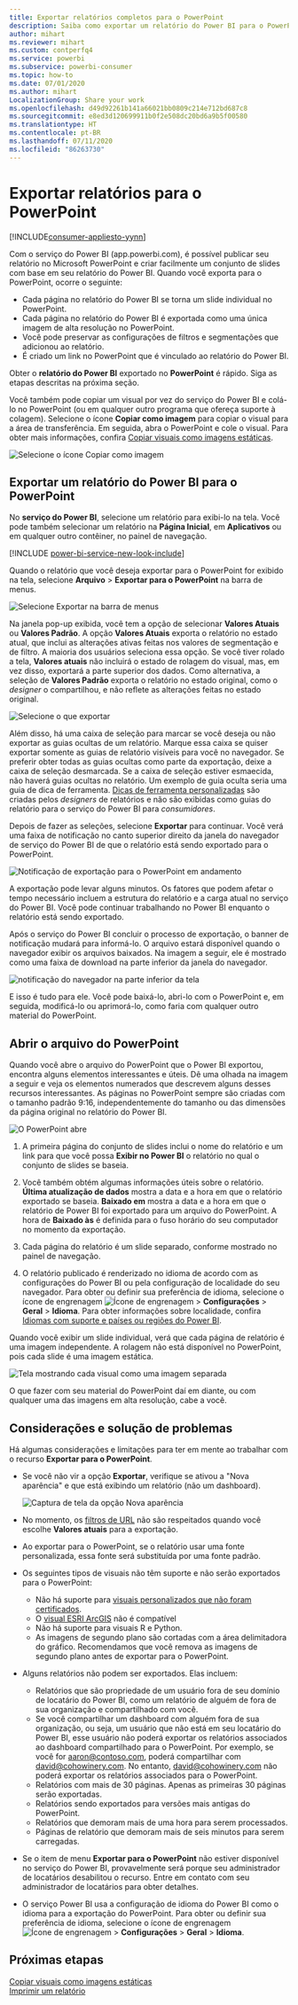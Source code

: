 ```yaml
---
title: Exportar relatórios completos para o PowerPoint
description: Saiba como exportar um relatório do Power BI para o PowerPoint.
author: mihart
ms.reviewer: mihart
ms.custom: contperfq4
ms.service: powerbi
ms.subservice: powerbi-consumer
ms.topic: how-to
ms.date: 07/01/2020
ms.author: mihart
LocalizationGroup: Share your work
ms.openlocfilehash: d49d92261b141a66021bb0809c214e712bd687c8
ms.sourcegitcommit: e8ed3d120699911b0f2e508dc20bd6a9b5f00580
ms.translationtype: HT
ms.contentlocale: pt-BR
ms.lasthandoff: 07/11/2020
ms.locfileid: "86263730"
---
```

# <a name="export-reports-to-powerpoint"></a>Exportar relatórios para o PowerPoint

[!INCLUDE[consumer-appliesto-yynn](../includes/consumer-appliesto-yynn.md)]


Com o serviço do Power BI (app.powerbi.com), é possível publicar seu relatório no Microsoft PowerPoint e criar facilmente um conjunto de slides com base em seu relatório do Power BI. Quando você exporta para o PowerPoint, ocorre o seguinte:

* Cada página no relatório do Power BI se torna um slide individual no PowerPoint.
* Cada página no relatório do Power BI é exportada como uma única imagem de alta resolução no PowerPoint.
* Você pode preservar as configurações de filtros e segmentações que adicionou ao relatório.
* É criado um link no PowerPoint que é vinculado ao relatório do Power BI.

Obter o **relatório do Power BI** exportado no **PowerPoint** é rápido. Siga as etapas descritas na próxima seção.

Você também pode copiar um visual por vez do serviço do Power BI e colá-lo no PowerPoint (ou em qualquer outro programa que ofereça suporte à colagem). Selecione o ícone **Copiar como imagem** para copiar o visual para a área de transferência. Em seguida, abra o PowerPoint e cole o visual. Para obter mais informações, confira [Copiar visuais como imagens estáticas](../visuals/power-bi-visualization-copy-paste.md).

![Selecione o ícone Copiar como imagem](media/end-user-powerpoint/power-bi-copy.png)

## <a name="export-your-power-bi-report-to-powerpoint"></a>Exportar um relatório do Power BI para o PowerPoint
No **serviço do Power BI**, selecione um relatório para exibi-lo na tela. Você pode também selecionar um relatório na **Página Inicial**, em **Aplicativos** ou em qualquer outro contêiner, no painel de navegação.

[!INCLUDE [power-bi-service-new-look-include](../includes/power-bi-service-new-look-include.md)]

Quando o relatório que você deseja exportar para o PowerPoint for exibido na tela, selecione **Arquivo** > **Exportar para o PowerPoint** na barra de menus.

![Selecione Exportar na barra de menus](media/end-user-powerpoint/power-bi-export.png)

Na janela pop-up exibida, você tem a opção de selecionar **Valores Atuais** ou **Valores Padrão**. A opção **Valores Atuais** exporta o relatório no estado atual, que inclui as alterações ativas feitas nos valores de segmentação e de filtro.  A maioria dos usuários seleciona essa opção. Se você tiver rolado a tela, **Valores atuais** não incluirá o estado de rolagem do visual, mas, em vez disso, exportará a parte superior dos dados. Como alternativa, a seleção de **Valores Padrão** exporta o relatório no estado original, como o *designer* o compartilhou, e não reflete as alterações feitas no estado original.

![Selecione o que exportar](media/end-user-powerpoint/power-bi-current-values.png)
 
Além disso, há uma caixa de seleção para marcar se você deseja ou não exportar as guias ocultas de um relatório. Marque essa caixa se quiser exportar somente as guias de relatório visíveis para você no navegador. Se preferir obter todas as guias ocultas como parte da exportação, deixe a caixa de seleção desmarcada. Se a caixa de seleção estiver esmaecida, não haverá guias ocultas no relatório. Um exemplo de guia oculta seria uma guia de dica de ferramenta. [Dicas de ferramenta personalizadas](../create-reports/desktop-tooltips.md) são criadas pelos *designers* de relatórios e não são exibidas como guias do relatório para o serviço do Power BI para *consumidores*. 

Depois de fazer as seleções, selecione **Exportar** para continuar. Você verá uma faixa de notificação no canto superior direito da janela do navegador de serviço do Power BI de que o relatório está sendo exportado para o PowerPoint. 



![Notificação de exportação para o PowerPoint em andamento](media/end-user-powerpoint/power-bi-export-progress.png)

A exportação pode levar alguns minutos. Os fatores que podem afetar o tempo necessário incluem a estrutura do relatório e a carga atual no serviço do Power BI. Você pode continuar trabalhando no Power BI enquanto o relatório está sendo exportado.

Após o serviço do Power BI concluir o processo de exportação, o banner de notificação mudará para informá-lo. O arquivo estará disponível quando o navegador exibir os arquivos baixados. Na imagem a seguir, ele é mostrado como uma faixa de download na parte inferior da janela do navegador.

![notificação do navegador na parte inferior da tela](media/end-user-powerpoint/power-bi-browsers.png)

E isso é tudo para ele. Você pode baixá-lo, abri-lo com o PowerPoint e, em seguida, modificá-lo ou aprimorá-lo, como faria com qualquer outro material do PowerPoint.

## <a name="open-the-powerpoint-file"></a>Abrir o arquivo do PowerPoint
Quando você abre o arquivo do PowerPoint que o Power BI exportou, encontra alguns elementos interessantes e úteis. Dê uma olhada na imagem a seguir e veja os elementos numerados que descrevem alguns desses recursos interessantes. As páginas no PowerPoint sempre são criadas com o tamanho padrão 9:16, independentemente do tamanho ou das dimensões da página original no relatório do Power BI.

![O PowerPoint abre](media/end-user-powerpoint/power-bi-powerpoint-numbered.png)

1. A primeira página do conjunto de slides inclui o nome do relatório e um link para que você possa **Exibir no Power BI** o relatório no qual o conjunto de slides se baseia.
2. Você também obtém algumas informações úteis sobre o relatório. **Última atualização de dados** mostra a data e a hora em que o relatório exportado se baseia. **Baixado em** mostra a data e a hora em que o relatório de Power BI foi exportado para um arquivo do PowerPoint. A hora de **Baixado às** é definida para o fuso horário do seu computador no momento da exportação.


3. Cada página do relatório é um slide separado, conforme mostrado no painel de navegação. 
4. O relatório publicado é renderizado no idioma de acordo com as configurações do Power BI ou pela configuração de localidade do seu navegador. Para obter ou definir sua preferência de idioma, selecione o ícone de engrenagem ![Ícone de engrenagem](media/end-user-powerpoint/power-bi-settings-icon.png) > **Configurações** > **Geral** > **Idioma**. Para obter informações sobre localidade, confira [Idiomas com suporte e países ou regiões do Power BI](../fundamentals/supported-languages-countries-regions.md).


Quando você exibir um slide individual, verá que cada página de relatório é uma imagem independente. A rolagem não está disponível no PowerPoint, pois cada slide é uma imagem estática.

![Tela mostrando cada visual como uma imagem separada](media/end-user-powerpoint/power-bi-images.png)

O que fazer com seu material do PowerPoint daí em diante, ou com qualquer uma das imagens em alta resolução, cabe a você.

## <a name="considerations-and-troubleshooting"></a>Considerações e solução de problemas
Há algumas considerações e limitações para ter em mente ao trabalhar com o recurso **Exportar para o PowerPoint**.
 

* Se você não vir a opção **Exportar**, verifique se ativou a "Nova aparência" e que está exibindo um relatório (não um dashboard).

    ![Captura de tela da opção Nova aparência](media/end-user-powerpoint/power-bi-new-look.png)

* No momento, os [filtros de URL](../collaborate-share/service-url-filters.md) não são respeitados quando você escolhe **Valores atuais** para a exportação.

* Ao exportar para o PowerPoint, se o relatório usar uma fonte personalizada, essa fonte será substituída por uma fonte padrão.

* Os seguintes tipos de visuais não têm suporte e não serão exportados para o PowerPoint:
   - Não há suporte para [visuais personalizados que não foram certificados](../developer/visuals/power-bi-custom-visuals-certified.md). 
   - O [visual ESRI ArcGIS](../visuals/power-bi-visualizations-arcgis.md) não é compatível
   - Não há suporte para visuais R e Python.
   - As imagens de segundo plano são cortadas com a área delimitadora do gráfico. Recomendamos que você remova as imagens de segundo plano antes de exportar para o PowerPoint.

* Alguns relatórios não podem ser exportados. Elas incluem:
    - Relatórios que são propriedade de um usuário fora de seu domínio de locatário do Power BI, como um relatório de alguém de fora de sua organização e compartilhado com você.
    - Se você compartilhar um dashboard com alguém fora de sua organização, ou seja, um usuário que não está em seu locatário do Power BI, esse usuário não poderá exportar os relatórios associados ao dashboard compartilhado para o PowerPoint. Por exemplo, se você for aaron@contoso.com, poderá compartilhar com david@cohowinery.com. No entanto, david@cohowinery.com não poderá exportar os relatórios associados para o PowerPoint.
    - Relatórios com mais de 30 páginas. Apenas as primeiras 30 páginas serão exportadas.
    - Relatórios sendo exportados para versões mais antigas do PowerPoint.
    - Relatórios que demoram mais de uma hora para serem processados. 
    - Páginas de relatório que demoram mais de seis minutos para serem carregadas. 

* Se o item de menu **Exportar para o PowerPoint** não estiver disponível no serviço do Power BI, provavelmente será porque seu administrador de locatários desabilitou o recurso. Entre em contato com seu administrador de locatários para obter detalhes.
* O serviço Power BI usa a configuração de idioma do Power BI como o idioma para a exportação do PowerPoint. Para obter ou definir sua preferência de idioma, selecione o ícone de engrenagem ![Ícone de engrenagem](media/end-user-powerpoint/power-bi-settings-icon.png) > **Configurações** > **Geral** > **Idioma**.



## <a name="next-steps"></a>Próximas etapas
[Copiar visuais como imagens estáticas](../visuals/power-bi-visualization-copy-paste.md)    
[Imprimir um relatório](end-user-print.md)
